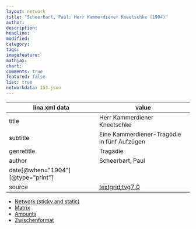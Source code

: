 ```yaml
---
layout: network
title: "Scheerbart, Paul: Herr Kammerdiener Kneetschke (1904)"
author:
description:
headline:
modified:
category:
tags:
imagefeature: 
mathjax: 
chart: 
comments: true
featured: false
list: true
networkdata: 153.json
---
```

lina.xml data  | value
------------- | -------------
title|Herr Kammerdiener Kneetschke
subtitle|Eine Kammerdiener-Tragödie in fünf Aufzügen
genretitle|Tragädie
author|Scheerbart, Paul
date[@when="1904"][@type="print"]|
source|[textgrid:tvg7.0](https://textgridlab.org/1.0/tgcrud-public/rest/textgrid:tvg7.0/data)



* [Network (sticky and static)](/network153)
* [Matrix](/matrix153)
* [Amounts](/amount153)
* [Zwischenformat](/lina153 )
